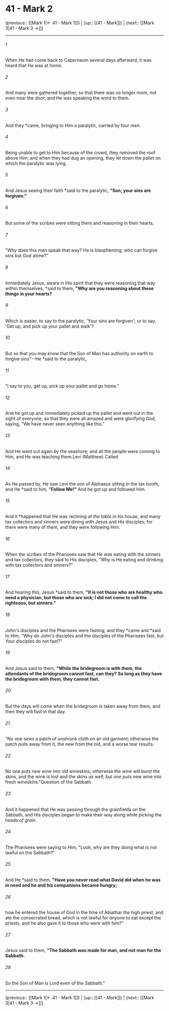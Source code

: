 # 41 - Mark 2

(previous:: [[Mark 1|← 41 - Mark 1]]) | (up:: [[41 - Mark]]) | (next:: [[Mark 3|41 - Mark 3 →]])

***


###### 1 
When He had come back to Capernaum several days afterward, it was heard that He was at home. 

###### 2 
And many were gathered together, so that there was no longer room, not even near the door; and He was speaking the word to them. 

###### 3 
And they *came, bringing to Him a paralytic, carried by four men. 

###### 4 
Being unable to get to Him because of the crowd, they removed the roof above Him; and when they had dug an opening, they let down the pallet on which the paralytic was lying. 

###### 5 
And Jesus seeing their faith *said to the paralytic, **"Son, your sins are forgiven."** 

###### 6 
But some of the scribes were sitting there and reasoning in their hearts, 

###### 7 
"Why does this man speak that way? He is blaspheming; who can forgive sins but God alone?" 

###### 8 
Immediately Jesus, aware in His spirit that they were reasoning that way within themselves, *said to them, **"Why are you reasoning about these things in your hearts?** 

###### 9 
Which is easier, to say to the paralytic, 'Your sins are forgiven'; or to say, 'Get up, and pick up your pallet and walk'? 

###### 10 
But so that you may know that the Son of Man has authority on earth to forgive sins"--He *said to the paralytic, 

###### 11 
"I say to you, get up, pick up your pallet and go home." 

###### 12 
And he got up and immediately picked up the pallet and went out in the sight of everyone, so that they were all amazed and were glorifying God, saying, "We have never seen anything like this." 

###### 13 
And He went out again by the seashore; and all the people were coming to Him, and He was teaching them.Levi (Matthew) Called 

###### 14 
As He passed by, He saw Levi the _son_ of Alphaeus sitting in the tax booth, and He *said to him, **"Follow Me!"** And he got up and followed Him. 

###### 15 
And it *happened that He was reclining _at the table_ in his house, and many tax collectors and sinners were dining with Jesus and His disciples; for there were many of them, and they were following Him. 

###### 16 
When the scribes of the Pharisees saw that He was eating with the sinners and tax collectors, they said to His disciples, "Why is He eating and drinking with tax collectors and sinners?" 

###### 17 
And hearing _this_, Jesus *said to them, **"_It is_ not those who are healthy who need a physician, but those who are sick; I did not come to call the righteous, but sinners."** 

###### 18 
John's disciples and the Pharisees were fasting; and they *came and *said to Him, "Why do John's disciples and the disciples of the Pharisees fast, but Your disciples do not fast?" 

###### 19 
And Jesus said to them, **"While the bridegroom is with them, the attendants of the bridegroom cannot fast, can they? So long as they have the bridegroom with them, they cannot fast.** 

###### 20 
But the days will come when the bridegroom is taken away from them, and then they will fast in that day. 

###### 21 
"No one sews a patch of unshrunk cloth on an old garment; otherwise the patch pulls away from it, the new from the old, and a worse tear results. 

###### 22 
No one puts new wine into old wineskins; otherwise the wine will burst the skins, and the wine is lost and the skins _as well_; but _one puts_ new wine into fresh wineskins."Question of the Sabbath 

###### 23 
And it happened that He was passing through the grainfields on the Sabbath, and His disciples began to make their way along while picking the heads _of grain_. 

###### 24 
The Pharisees were saying to Him, "Look, why are they doing what is not lawful on the Sabbath?" 

###### 25 
And He *said to them, **"Have you never read what David did when he was in need and he and his companions became hungry;** 

###### 26 
how he entered the house of God in the time of Abiathar _the_ high priest, and ate the consecrated bread, which is not lawful for _anyone_ to eat except the priests, and he also gave it to those who were with him?" 

###### 27 
Jesus said to them, **"The Sabbath was made for man, and not man for the Sabbath.** 

###### 28 
So the Son of Man is Lord even of the Sabbath."

***

(previous:: [[Mark 1|← 41 - Mark 1]]) | (up:: [[41 - Mark]]) | (next:: [[Mark 3|41 - Mark 3 →]])
